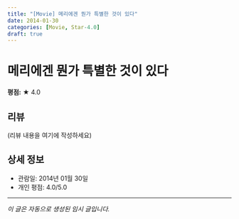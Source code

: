 ```yaml
---
title: "[Movie] 메리에겐 뭔가 특별한 것이 있다"
date: 2014-01-30
categories: [Movie, Star-4.0]
draft: true
---
```


# 메리에겐 뭔가 특별한 것이 있다

**평점:** ★ 4.0

## 리뷰

(리뷰 내용을 여기에 작성하세요)

## 상세 정보

- 관람일: 2014년 01월 30일
- 개인 평점: 4.0/5.0

---

*이 글은 자동으로 생성된 임시 글입니다.*

